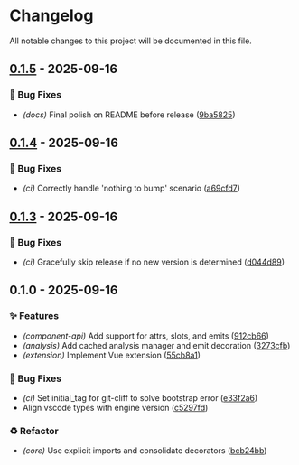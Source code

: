 # Changelog

All notable changes to this project will be documented in this file.
## [0.1.5](https://github.com/vofronte/vue-glimpse/compare/v0.1.4...v0.1.5) - 2025-09-16

### 🐛 Bug Fixes

- *(docs)* Final polish on README before release ([9ba5825](https://github.com/vofronte/vue-glimpse/commit/9ba58250684a5e272dcdb5a2a9343995971dce5c))
## [0.1.4](https://github.com/vofronte/vue-glimpse/compare/v0.1.3...v0.1.4) - 2025-09-16

### 🐛 Bug Fixes

- *(ci)* Correctly handle 'nothing to bump' scenario ([a69cfd7](https://github.com/vofronte/vue-glimpse/commit/a69cfd71a3d2f288b63a418b294afdd1aa3a622b))
## [0.1.3](https://github.com/vofronte/vue-glimpse/compare/v0.1.2...v0.1.3) - 2025-09-16

### 🐛 Bug Fixes

- *(ci)* Gracefully skip release if no new version is determined ([d044d89](https://github.com/vofronte/vue-glimpse/commit/d044d89db9e883f9903b8bdf7c811d24050d7bf2))
## 0.1.0 - 2025-09-16

### ✨ Features

- *(component-api)* Add support for attrs, slots, and emits ([912cb66](https://github.com/vofronte/vue-glimpse/commit/912cb666e477ac6aa1f930f38a75080a23bada4e))
- *(analysis)* Add cached analysis manager and emit decoration ([3273cfb](https://github.com/vofronte/vue-glimpse/commit/3273cfb9646b4065522c4793197d34e5ea089e9e))
- *(extension)* Implement Vue extension ([55cb8a1](https://github.com/vofronte/vue-glimpse/commit/55cb8a10e77015206306f5f63e6a3db5729395cc))

### 🐛 Bug Fixes

- *(ci)* Set initial_tag for git-cliff to solve bootstrap error ([e33f2a6](https://github.com/vofronte/vue-glimpse/commit/e33f2a69cc57caeb4706a0c7814c124a1c64ad17))
- Align vscode types with engine version ([c5297fd](https://github.com/vofronte/vue-glimpse/commit/c5297fdcbaa116acd0d9c38e96057043764e9826))

### ♻️ Refactor

- *(core)* Use explicit imports and consolidate decorators ([bcb24bb](https://github.com/vofronte/vue-glimpse/commit/bcb24bb0d5f7a2de2c840c95f59f55d672f081b2))
<!-- generated by git-cliff -->
